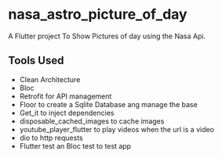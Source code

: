 # nasa_astro_picture_of_day

A Flutter project To Show Pictures of day using the Nasa Api.

## Tools Used

- Clean Architecture
- Bloc
- Retrofit for API management
- Floor to create a Sqlite Database ang manage the base
- Get_it to inject dependencies
- disposable_cached_images to cache images
- youtube_player_flutter to play videos when the url is a video
- dio to http requests
- Flutter test an Bloc test to test app
